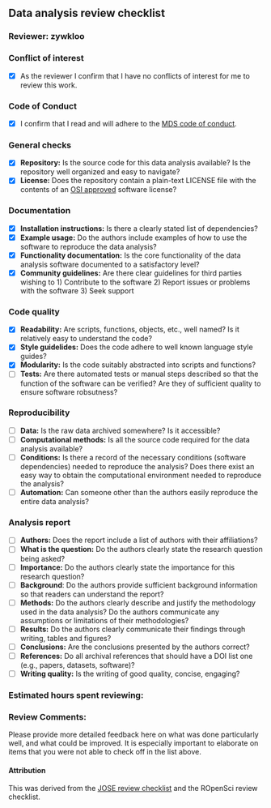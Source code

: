 ## Data analysis review checklist

### Reviewer: zywkloo

### Conflict of interest

- [x] As the reviewer I confirm that I have no conflicts of interest for me to review this work.

### Code of Conduct

- [x] I confirm that I read and will adhere to the [MDS code of conduct](https://ubc-mds.github.io/resources_pages/code_of_conduct/).

### General checks

- [x] **Repository:** Is the source code for this data analysis available? Is the repository well organized and easy to navigate?
- [x] **License:** Does the repository contain a plain-text LICENSE file with the contents of an [OSI approved](https://opensource.org/licenses/alphabetical) software license?

### Documentation

- [x] **Installation instructions:** Is there a clearly stated list of dependencies? 
- [x] **Example usage:** Do the authors include examples of how to use the software to reproduce the data analysis?
- [x] **Functionality documentation:** Is the core functionality of the data analysis software documented to a satisfactory level?
- [x] **Community guidelines:** Are there clear guidelines for third parties wishing to 1) Contribute to the software 2) Report issues or problems with the software 3) Seek support

### Code quality
- [x] **Readability:** Are scripts, functions, objects, etc., well named? Is it relatively easy to understand the code?
- [x] **Style guidelides:** Does the code adhere to well known language style guides?
- [x] **Modularity:** Is the code suitably abstracted into scripts and functions?
- [ ] **Tests:** Are there automated tests or manual steps described so that the function of the software can be verified? Are they of sufficient quality to ensure software robsutness?

### Reproducibility
 
- [ ] **Data:** Is the raw data archived somewhere? Is it accessible?
- [ ] **Computational methods:** Is all the source code required for the data analysis available?
- [ ] **Conditions:** Is there a record of the necessary conditions (software dependencies) needed to reproduce the analysis? Does there exist an easy way to obtain the computational environment needed to reproduce the analysis?
- [ ] **Automation:** Can someone other than the authors easily reproduce the entire data analysis?

### Analysis report

- [ ] **Authors:** Does the report include a list of authors with their affiliations?
- [ ] **What is the question:** Do the authors clearly state the research question being asked?
- [ ] **Importance:** Do the authors clearly state the importance for this research question?
- [ ] **Background**: Do the authors provide sufficient background information so that readers can understand the report?
- [ ] **Methods:** Do the authors clearly describe and justify the methodology used in the data analysis? Do the authors communicate any assumptions or limitations of their methodologies?
- [ ] **Results:** Do the authors clearly communicate their findings through writing, tables and figures?
- [ ] **Conclusions:** Are the conclusions presented by the authors correct? 
- [ ] **References:** Do all archival references that should have a DOI list one (e.g., papers, datasets, software)?
- [ ] **Writing quality:** Is the writing of good quality, concise, engaging? 

### Estimated hours spent reviewing: 

### Review Comments: 

Please provide more detailed feedback here on what was done particularly well, and what could be improved. It is especially important to elaborate on items that you were not able to check off in the list above.

#### Attribution

This was derived from the [JOSE review checklist](https://openjournals.readthedocs.io/en/jose/review_checklist.html) and the ROpenSci review checklist.
